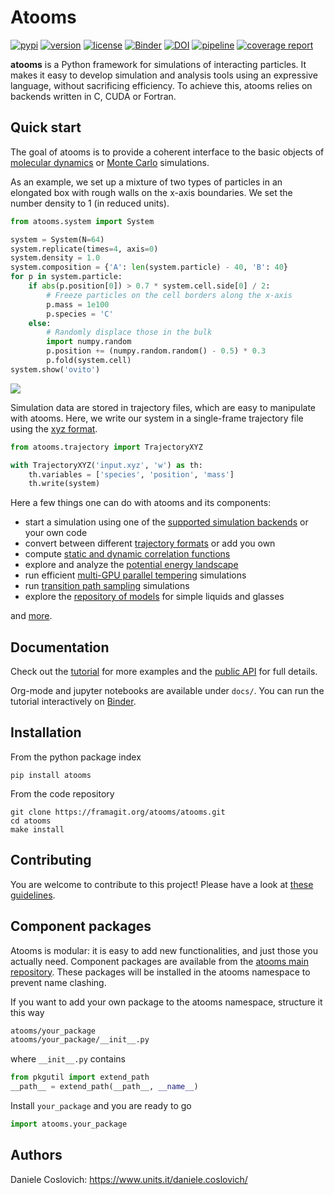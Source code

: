 Atooms
======

[![pypi](https://img.shields.io/pypi/v/atooms.svg)](https://pypi.python.org/pypi/atooms/)
[![version](https://img.shields.io/pypi/pyversions/atooms.svg)](https://pypi.python.org/pypi/atooms/)
[![license](https://img.shields.io/pypi/l/atooms.svg)](https://en.wikipedia.org/wiki/GNU_General_Public_License)
[![Binder](https://mybinder.org/badge_logo.svg)](https://mybinder.org/v2/git/https%3A%2F%2Fframagit.org%2Fatooms%2Fpostprocessing/HEAD?labpath=docs%2Findex.ipynb)
[![DOI](https://zenodo.org/badge/DOI/10.5281/zenodo.1183301.svg)](https://doi.org/10.5281/zenodo.1183301)
[![pipeline](https://framagit.org/atooms/atooms/badges/master/pipeline.svg)](https://framagit.org/atooms/atooms/badges/master/pipeline.svg)
[![coverage report](https://framagit.org/atooms/atooms/badges/master/coverage.svg)](https://framagit.org/atooms/atooms/-/commits/master)

**atooms** is a Python framework for simulations of interacting particles. It makes it easy to develop simulation and analysis tools using an expressive language, without sacrificing efficiency. To achieve this, atooms relies on backends written in C, CUDA or Fortran.

Quick start
-----------

The goal of atooms is to provide a coherent interface to the basic objects of [molecular dynamics](https://en.wikipedia.org/wiki/Molecular_dynamics) or [Monte Carlo](https://en.wikipedia.org/wiki/Monte_Carlo_method_in_statistical_physics) simulations.

As an example, we set up a mixture of two types of particles in an elongated box with rough walls on the x-axis boundaries. We set the number density to 1 (in reduced units).
```python
from atooms.system import System

system = System(N=64)
system.replicate(times=4, axis=0)
system.density = 1.0
system.composition = {'A': len(system.particle) - 40, 'B': 40}
for p in system.particle:
    if abs(p.position[0]) > 0.7 * system.cell.side[0] / 2:
        # Freeze particles on the cell borders along the x-axis
        p.mass = 1e100
        p.species = 'C'
    else:
        # Randomly displace those in the bulk
        import numpy.random
        p.position += (numpy.random.random() - 0.5) * 0.3
        p.fold(system.cell)
system.show('ovito')
```

![](https://framagit.org/atooms/atooms/-/raw/master/snapshot.png)

Simulation data are stored in trajectory files, which are easy to manipulate with atooms. Here, we write our system in a single-frame trajectory file using the [xyz format](https://en.wikipedia.org/wiki/XYZ_format).

```python
from atooms.trajectory import TrajectoryXYZ

with TrajectoryXYZ('input.xyz', 'w') as th:
    th.variables = ['species', 'position', 'mass']
    th.write(system)
```

Here a few things one can do with atooms and its components:
- start a simulation using one of the [supported simulation backends]() or your own code
- convert between different [trajectory formats]() or add you own
- compute [static and dynamic correlation functions]()
- explore and analyze the [potential energy landscape]()
- run efficient [multi-GPU parallel tempering]() simulations
- run [transition path sampling]() simulations
- explore the [repository of models]() for simple liquids and glasses

and [more]().

Documentation
-------------
Check out the [tutorial](https://atooms.frama.io/atooms/tutorial) for more examples and the [public API](https://atooms.frama.io/api/atooms) for full details.

Org-mode and jupyter notebooks are available under `docs/`. You can run the tutorial interactively on [Binder]( https://mybinder.org/v2/git/https%3A%2F%2Fframagit.org%2Fatooms%2Fatooms/HEAD?labpath=docs%2).

Installation
------------
From the python package index
```
pip install atooms
```

From the code repository
```
git clone https://framagit.org/atooms/atooms.git
cd atooms
make install
```

Contributing
------------
You are welcome to contribute to this project! Please have a look at [these guidelines](https://framagit.org/atooms/atooms/-/blob/atooms-3.0.0/CONTRIBUTING.md).

Component packages 
-------------------
Atooms is modular: it is easy to add new functionalities, and just those you actually need.
Component packages are available from the [atooms main repository](https://framagit.org/atooms).
These packages will be installed in the atooms namespace to prevent name clashing.

If you want to add your own package to the atooms namespace, structure it this way
```bash
atooms/your_package
atooms/your_package/__init__.py
```

where ```__init__.py``` contains

```python
from pkgutil import extend_path
__path__ = extend_path(__path__, __name__)
```

Install `your_package` and you are ready to go
```python
import atooms.your_package
```

Authors
-------
Daniele Coslovich: https://www.units.it/daniele.coslovich/
